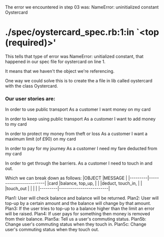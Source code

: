 The error we encountered in step 03 was:
  NameError:
  uninitialized constant Oystercard
# ./spec/oystercard_spec.rb:1:in `<top (required)>'

This tells that type of error was NameError: unitialized constant, that happened in our spec file for oystercard on line 1.

It means that we haven't the object we're referencing.

One way we could solve this is to create the a file in lib called oystercard with the class Oystercard.

### Our user stories are:

In order to use public transport
As a customer
I want money on my card

In order to keep using public transport
As a customer
I want to add money to my card

In order to protect my money from theft or loss
As a customer
I want a maximum limit (of £90) on my card

In order to pay for my journey
As a customer
I need my fare deducted from my card

In order to get through the barriers.
As a customer
I need to touch in and out.

Which we can break down as follows:
|OBJECT   |MESSAGE                  |
|---------|-------------------------|
|card     |balance, top_up,         |
|         |deduct, touch_in,        |
|         |touch_out                |
|         |                         |
|---------|-------------------------|

Plan1:  User will check balance and balance will be returned.
Plan2:  User will top-up by a certain amount and the balance will change by that amount.
Plan3:  If the user tries to top-up to a balance higher than the limit an error will be raised.
Plan4:  If user pays for something then money is removed from their balance.
Plan5a: Tell us a user's commuting status.
Plan5b: Change user's commuting status when they touch in.
Plan5c: Change user's commuting status when they touch out.
